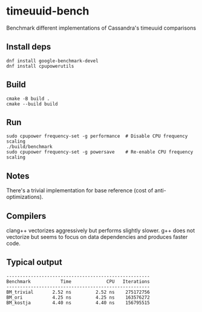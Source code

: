# timeuuid-bench

Benchmark different implementations of Cassandra's timeuuid  comparisons

## Install deps

```
dnf install google-benchmark-devel
dnf install cpupowerutils
```


## Build
```
cmake -B build .
cmake --build build
```

## Run
```
sudo cpupower frequency-set -g performance  # Disable CPU frequency scaling
./build/benchmark
sudo cpupower frequency-set -g powersave    # Re-enable CPU frequency scaling
```

## Notes

There's a trivial implementation for base reference (cost of anti-optimizations).

## Compilers

clang++ vectorizes aggressively but performs slightly slower.
g++ does not vectorize but seems to focus on data dependencies and produces faster code.

## Typical output

```
-----------------------------------------------------
Benchmark           Time             CPU   Iterations
-----------------------------------------------------
BM_trivial       2.52 ns         2.52 ns    275172756
BM_ori           4.25 ns         4.25 ns    163576272
BM_kostja        4.40 ns         4.40 ns    156795515
```
